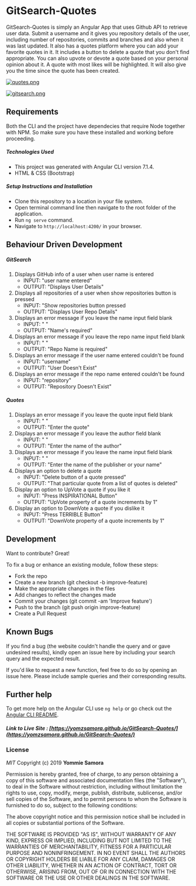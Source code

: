 # GitSearch-Quotes

GitSearch-Quotes is simply an Angular App that uses Github API to retrieve user data. Submit a username and it gives you repository details of the user, including number of repositories, commits and branches and also when it was last updated. It also has a quotes platform where you can add your favorite quotes in it. It includes a button to delete a quote that you don't find appropriate. You can also upvote or devote a quote based on your personal opinion about it. A quote with most likes will be highlighted. It will also give you the time since the quote has been created.

[![quotes.png](https://i.postimg.cc/FHZJxPtG/quotes.png)](https://postimg.cc/2116k7SB)

[![gitsearch.png](https://i.postimg.cc/4dFdSMwb/gitsearch.png)](https://postimg.cc/ZBp49wGC)

## Requirements

Both the CLI and the project have dependecies that require Node together with NPM. So make sure you have these installed and working before proceeding.

##### Technologies Used

- This project was generated with Angular CLI version 7.1.4.
- HTML & CSS (Bootstrap)

##### Setup Instructions and Installation

- Clone this repository to a location in your file system.
- Open terminal command line then navigate to the root folder of the application.
- Run `ng serve` command.
- Navigate to `http://localhost:4200/` in your browser.


## Behaviour Driven Development

##### GitSearch

1. Displays GitHub info of a user when user name is entered
   - INPUT: "user name entered"
   - OUTPUT: "Displays User Details"
2. Displays all repositories of a user when show repositories button is pressed
   - INPUT: "Show repositories button pressed
   - OUTPUT: "Displays User Repo Details"
3. Displays an error message if you leave the name input field blank
   - INPUT: " " 
   - OUTPUT: "Name's required" 
4. Displays an error message if you leave the repo name input field blank
   - INPUT: " " 
   - OUTPUT: "Repo Name is required"
5. Displays an error message if the user name entered couldn't be found
   - INPUT: "username"
   - OUTPUT: "User Doesn't Exist"
6. Displays an error message if the repo name entered couldn't be found
   - INPUT: "repository" 
   - OUTPUT: "Repository Doesn't Exist"

##### Quotes

1. Displays an error message if you leave the quote input field blank
   - INPUT: " " 
   - OUTPUT: "Enter the quote" 
2. Displays an error message if you leave the author field blank
   - INPUT: " " 
   - OUTPUT: "Enter the name of the author"
3. Displays an error message if you leave the name input field blank
   - INPUT: " "
   - OUTPUT: "Enter the name of the publisher or your name"
4. Displays an option to delete a quote
   - INPUT: "Delete button of a quote pressed" 
   - OUTPUT: "That particular quote from a list of quotes is deleted"
5. Display an option to UpVote a quote if you like it
   - INPUT: "Press INSPIRATIONAL Button"
   - OUTPUT: "UpVote property of a quote increments by 1" 
6. Display an option to DownVote a quote if you dislike it
   - INPUT: "Press TERRIBLE Button"
   - OUTPUT: "DownVote property of a quote increments by 1" 


## Development

Want to contribute? Great!

To fix a bug or enhance an existing module, follow these steps:
- Fork the repo
- Create a new branch (git checkout -b improve-feature)
- Make the appropriate changes in the files
- Add changes to reflect the changes made
- Commit your changes (git commit -am 'Improve feature')
- Push to the branch (git push origin improve-feature)
- Create a Pull Request


## Known Bugs

If you find a bug (the website couldn't handle the query and or gave undesired results), kindly open an issue here by including your search query and the expected result.

If you'd like to request a new function, feel free to do so by opening an issue here. Please include sample queries and their corresponding results.


## Further help

To get more help on the Angular CLI use `ng help` or go check out the [Angular CLI README](https://github.com/angular/angular-cli/blob/master/README.md).


##### Link to Live Site : [https://yomzsamora.github.io/GitSearch-Quotes/](https://yomzsamora.github.io/GitSearch-Quotes/)

### License

*MIT*
Copyright (c) 2019 **Yommie Samora**

Permission is hereby granted, free of charge, to any person obtaining a copy of this software and associated documentation files (the "Software"), to deal in the Software without restriction, including without limitation the rights to use, copy, modify, merge, publish, distribute, sublicense, and/or sell copies of the Software, and to permit persons to whom the Software is furnished to do so, subject to the following conditions:

The above copyright notice and this permission notice shall be included in all copies or substantial portions of the Software.

THE SOFTWARE IS PROVIDED "AS IS", WITHOUT WARRANTY OF ANY KIND, EXPRESS OR IMPLIED, INCLUDING BUT NOT LIMITED TO THE WARRANTIES OF MERCHANTABILITY, FITNESS FOR A PARTICULAR PURPOSE AND NONINFRINGEMENT. IN NO EVENT SHALL THE AUTHORS OR COPYRIGHT HOLDERS BE LIABLE FOR ANY CLAIM, DAMAGES OR OTHER LIABILITY, WHETHER IN AN ACTION OF CONTRACT, TORT OR OTHERWISE, ARISING FROM, OUT OF OR IN CONNECTION WITH THE SOFTWARE OR THE USE OR OTHER DEALINGS IN THE SOFTWARE.
